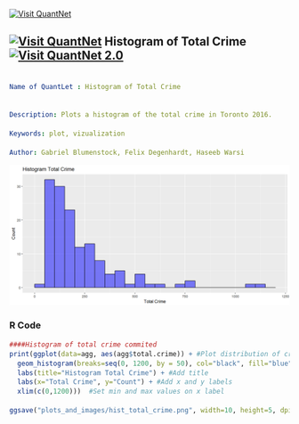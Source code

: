 [<img src="https://github.com/QuantLet/Styleguide-and-FAQ/blob/master/pictures/banner.png" width="888" alt="Visit QuantNet">](http://quantlet.de/)

## [<img src="https://github.com/QuantLet/Styleguide-and-FAQ/blob/master/pictures/qloqo.png" alt="Visit QuantNet">](http://quantlet.de/) **Histogram of Total Crime** [<img src="https://github.com/QuantLet/Styleguide-and-FAQ/blob/master/pictures/QN2.png" width="60" alt="Visit QuantNet 2.0">](http://quantlet.de/)

```yaml

Name of QuantLet : Histogram of Total Crime


Description: Plots a histogram of the total crime in Toronto 2016.

Keywords: plot, vizualization

Author: Gabriel Blumenstock, Felix Degenhardt, Haseeb Warsi


```

![Picture1](hist_total_crime.png)


### R Code
```r
####Histogram of total crime commited
print(ggplot(data=agg, aes(agg$total.crime)) + #Plot distribution of crimes committed
  geom_histogram(breaks=seq(0, 1200, by = 50), col="black", fill="blue", alpha = .5) + #Set bin width to 50
  labs(title="Histogram Total Crime") + #Add title
  labs(x="Total Crime", y="Count") + #Add x and y labels
  xlim(c(0,1200)))  #Set min and max values on x label

ggsave("plots_and_images/hist_total_crime.png", width=10, height=5, dpi=150)